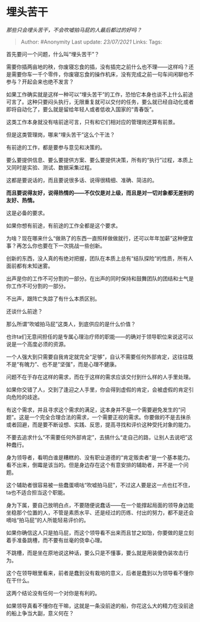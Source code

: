 # 埋头苦干
*那些只会埋头苦干，不会吹嘘拍马屁的人最后都过的好吗？*

> Author: #Anonymity
> Last update: *23/07/2021* 
> Links:
> Tags:



首先要问一个问题，什么叫“埋头苦干”？

需要你插两亩地的秧，你废寝忘食的插，没有插完之前什么也不理——这样吗？还是需要你车一千个零件，你废寝忘食的操作机床，没有完成之前一句车间闲聊也不参与？开起会来也绝不发言？

如果工作确实就是这样一种可以“埋头苦干”的工作，恐怕它本身也谈不上什么前途可言了。这种只要闷头执行，无限重复就可以交付的任务，要么就已经自动化或者即将自动化了，要么就是留给年轻人或者低收入国家的“青春饭”。

这类工作本身就没有啥前途可言，只有和它们相对应的管理岗还算有前景。

但是这类管理岗，哪来“埋头苦干”这么个干法？

有前途的工作，都是要参与意见和决策的。

要么要提供信息、要么要提供方案、要么要提供决策，所有的“执行”过程，本质上又同时是实验、测试、数据采集过程。

这都是要说话的，而且要说很多话、说得很精细、准确、简洁的。

**而且要说得友好，说得热情的——不仅仅是对上级，而且是对一切对象都无差别的友好、热情。**

这是必备的要求。

如果你想有前途，有前途的工作全都是这个要求。

为啥？现在哪来什么“做熟了的东西一直照样做做就行，还可以年年加薪”这种便宜事？再怎么你也要在下一次挑战一些创新。

创新的东西，没人真的有绝对把握，团队在本质上总有“结队探险”的性质，所有人面前都有未知迷雾。

出声是你的工作不可分割的一部分。在出声的同时保持和鼓舞团队的团结和士气是你工作不可分割的一部分。

不出声，跟阵亡失踪了有什么本质区别。

还谈什么前途？

  


那么所谓“吹嘘拍马屁”这类人，到底供应的是什么价值？

也许ta们无意间担任的是专属心理治疗师的职能——的确对于领导职位来说这可以说是一个高度必须的资源。

一个人强大到只需要自我肯定就完全“足够”，自认不需要任何外部肯定，这往往既不是“有魄力”、也不是“坚强”，而是心理不健康。

问题不在于存在这样的需求，而在于这样的需求应该交付到什么样的人手里处理。

如果你交错了人，交到了逢迎之人手里，你会得到虚假的肯定，会被虚假的肯定引向危险的歧途。

有这个需求，并且寻求这个需求的满足，这本身并不是一个需要避免发生的“问题”。这是一个完全合理合法的需求，一个需要正视的需求。你要做的不是去抹杀或者回避，而是要不断设想、实践、反思，提高寻找和评价这种受托对象的能力。

不要去追求什么“不需要任何外部肯定”，去搞什么“走自己的路，让别人去说吧”这种蠢行。

身为领导者，看明白谁是糟糕的、没有职业道德的“肯定贩卖者”是一个基本能力。看不出来，倒霉是该当的。但是身边存在这个有意安排的辅助者，并不是一个问题。

这个辅助者很容易被一些蠢蛋嘀咕“吹嘘拍马屁”，不过这人要是这一点也扛不住，ta也不适合担当这个职能。

身为下属，要自己放明白点，不要随便说蠢话——在一个能撑起局面的领导身边能坐稳那个位置的人，不管是素质水平、还是经过的历练、付出的努力，都不是还会嘀咕“拍马屁”的人所能轻易评价的。

如果你确信这人只是拍马屁，而这个领导看不出来而且甘之如饴，你要做的是立刻着手准备跳槽，而不要有丝毫的侥幸心理。

不跳槽，而是坐在原地说这种话，要么只是不懂事，要么就是用装傻伪装攻击行为。

这个在领导眼里看来，前者是蠢到没有栽培的意义，后者是蠢到以为领导看不懂你在干什么。

这两个结论没有任何一个对你是有利的。

如果领导真看不懂你在干嘛，这就是一条没前途的船，你花这么大的精力在没前途的船上争当大副，意义何在？



